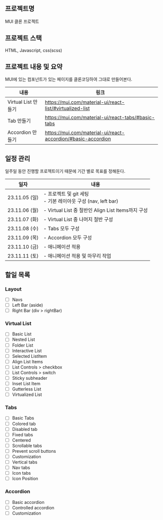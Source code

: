 ## 프로젝트명

MUI 클론 프로젝트

## 프로젝트 스택

HTML, Javascript, css(scss)

## 프로젝트 내용 및 요약

MUI에 있는 컴포넌트가 있는 페이지를 클론코딩하여 그대로 만들어본다.

| 내용 | 링크 |
|------|---|
|Virtual List 만들기|https://mui.com/material-ui/react-list/#virtualized-list|
|Tab 만들기|https://mui.com/material-ui/react-tabs/#basic-tabs|
|Accordion 만들기|https://mui.com/material-ui/react-accordion/#basic-accordion|

## 일정 관리
일주일 동안 진행할 프로젝트이기 때문에 기간 별로 목표를 정해둔다.

| 일자 | 내용 |
|------|---|
|23.11.05 (일)|- 프로젝트 및 git 세팅<br>- 기본 레이아웃 구성 (nav, left bar)
|23.11.06 (월)|- Virtual List 중 절반인 Align List Items까지 구성|
|23.11.07 (화)|- Virtual List 중 나머지 절반 구성|
|23.11.08 (수)|- Tabs 모두 구성|
|23.11.09 (목)|- Accordion 모두 구성|
|23.11.10 (금)|- 애니메이션 적용|
|23.11.11 (토)|- 애니메이션 적용 및 마무리 작업|

## 할일 목록
### Layout

- [ ] Navs
- [ ] Left Bar (aside)
- [ ] Right Bar (div > rightBar)

### Virtual List
    
- [ ] Basic List
- [ ] Nested List
- [ ] Folder List
- [ ] Interactive List
- [ ] Selected ListItem 
- [ ] Align List Items
- [ ] List Controls > checkbox   
- [ ] List Controls > switch   
- [ ] Sticky subheader
- [ ] Inset List Item
- [ ] Gutterless List
- [ ] Virtualized List

### Tabs

- [ ] Basic Tabs
- [ ] Colored tab
- [ ] Disabled tab
- [ ] Fixed tabs
- [ ] Centered
- [ ] Scrollable tabs
- [ ] Prevent scroll buttons
- [ ] Customization
- [ ] Vertical tabs
- [ ] Nav tabs
- [ ] Icon tabs
- [ ] Icon Position

### Accordion

- [ ] Basic accordion
- [ ] Controlled accordion
- [ ] Customization